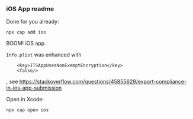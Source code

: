 ### iOS App readme

Done for you already:

```
npx cap add ios
```

BOOM! iOS app.

`Info.plist` was enhanced with

```
	<key>ITSAppUsesNonExemptEncryption</key>
	<false/>
```

, see https://stackoverflow.com/questions/45855629/export-compliance-in-ios-app-submission

Open in Xcode:

```
npx cap open ios
```
